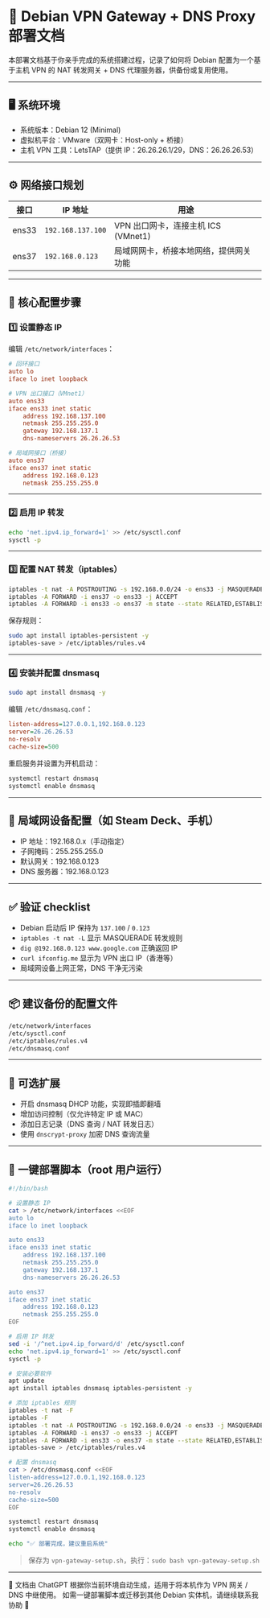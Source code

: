 # 🧱 Debian VPN Gateway + DNS Proxy 部署文档

本部署文档基于你亲手完成的系统搭建过程，记录了如何将 Debian 配置为一个基于主机 VPN 的 NAT 转发网关 + DNS 代理服务器，供备份或复用使用。

------

## 🖥️ 系统环境

- 系统版本：Debian 12 (Minimal)
- 虚拟机平台：VMware（双网卡：Host-only + 桥接）
- 主机 VPN 工具：LetsTAP（提供 IP：26.26.26.1/29，DNS：26.26.26.53）

------

## ⚙️ 网络接口规划

| 接口  | IP 地址           | 用途                                   |
| ----- | ----------------- | -------------------------------------- |
| ens33 | `192.168.137.100` | VPN 出口网卡，连接主机 ICS (VMnet1)    |
| ens37 | `192.168.0.123`   | 局域网网卡，桥接本地网络，提供网关功能 |

------

## 🧩 核心配置步骤

### 1️⃣ 设置静态 IP

编辑 `/etc/network/interfaces`：

```ini
# 回环接口
auto lo
iface lo inet loopback

# VPN 出口接口（VMnet1）
auto ens33
iface ens33 inet static
    address 192.168.137.100
    netmask 255.255.255.0
    gateway 192.168.137.1
    dns-nameservers 26.26.26.53

# 局域网接口（桥接）
auto ens37
iface ens37 inet static
    address 192.168.0.123
    netmask 255.255.255.0
```

------

### 2️⃣ 启用 IP 转发

```bash
echo 'net.ipv4.ip_forward=1' >> /etc/sysctl.conf
sysctl -p
```

------

### 3️⃣ 配置 NAT 转发（iptables）

```bash
iptables -t nat -A POSTROUTING -s 192.168.0.0/24 -o ens33 -j MASQUERADE
iptables -A FORWARD -i ens37 -o ens33 -j ACCEPT
iptables -A FORWARD -i ens33 -o ens37 -m state --state RELATED,ESTABLISHED -j ACCEPT
```

保存规则：

```bash
sudo apt install iptables-persistent -y
iptables-save > /etc/iptables/rules.v4
```

------

### 4️⃣ 安装并配置 dnsmasq

```bash
sudo apt install dnsmasq -y
```

编辑 `/etc/dnsmasq.conf`：

```ini
listen-address=127.0.0.1,192.168.0.123
server=26.26.26.53
no-resolv
cache-size=500
```

重启服务并设置为开机启动：

```bash
systemctl restart dnsmasq
systemctl enable dnsmasq
```

------

## 🧪 局域网设备配置（如 Steam Deck、手机）

- IP 地址：192.168.0.x（手动指定）
- 子网掩码：255.255.255.0
- 默认网关：192.168.0.123
- DNS 服务器：192.168.0.123

------

## ✅ 验证 checklist

-  Debian 启动后 IP 保持为 `137.100` / `0.123`
-  `iptables -t nat -L` 显示 MASQUERADE 转发规则
-  `dig @192.168.0.123 www.google.com` 正确返回 IP
-  `curl ifconfig.me` 显示为 VPN 出口 IP（香港等）
-  局域网设备上网正常，DNS 干净无污染

------

## 📦 建议备份的配置文件

```bash
/etc/network/interfaces
/etc/sysctl.conf
/etc/iptables/rules.v4
/etc/dnsmasq.conf
```

------

## 🏁 可选扩展

- 开启 dnsmasq DHCP 功能，实现即插即翻墙
- 增加访问控制（仅允许特定 IP 或 MAC）
- 添加日志记录（DNS 查询 / NAT 转发日志）
- 使用 `dnscrypt-proxy` 加密 DNS 查询流量

------

## 🚀 一键部署脚本（root 用户运行）

```sh
#!/bin/bash

# 设置静态 IP
cat > /etc/network/interfaces <<EOF
auto lo
iface lo inet loopback

auto ens33
iface ens33 inet static
    address 192.168.137.100
    netmask 255.255.255.0
    gateway 192.168.137.1
    dns-nameservers 26.26.26.53

auto ens37
iface ens37 inet static
    address 192.168.0.123
    netmask 255.255.255.0
EOF

# 启用 IP 转发
sed -i '/^net.ipv4.ip_forward/d' /etc/sysctl.conf
echo 'net.ipv4.ip_forward=1' >> /etc/sysctl.conf
sysctl -p

# 安装必要软件
apt update
apt install iptables dnsmasq iptables-persistent -y

# 添加 iptables 规则
iptables -t nat -F
iptables -F
iptables -t nat -A POSTROUTING -s 192.168.0.0/24 -o ens33 -j MASQUERADE
iptables -A FORWARD -i ens37 -o ens33 -j ACCEPT
iptables -A FORWARD -i ens33 -o ens37 -m state --state RELATED,ESTABLISHED -j ACCEPT
iptables-save > /etc/iptables/rules.v4

# 配置 dnsmasq
cat > /etc/dnsmasq.conf <<EOF
listen-address=127.0.0.1,192.168.0.123
server=26.26.26.53
no-resolv
cache-size=500
EOF

systemctl restart dnsmasq
systemctl enable dnsmasq

echo "✅ 部署完成，建议重启系统"
```

> 保存为 `vpn-gateway-setup.sh`，执行：`sudo bash vpn-gateway-setup.sh`

------

📘 文档由 ChatGPT 根据你当前环境自动生成，适用于将本机作为 VPN 网关 / DNS 中继使用。 如需一键部署脚本或迁移到其他 Debian 实体机，请继续联系我协助 🙌